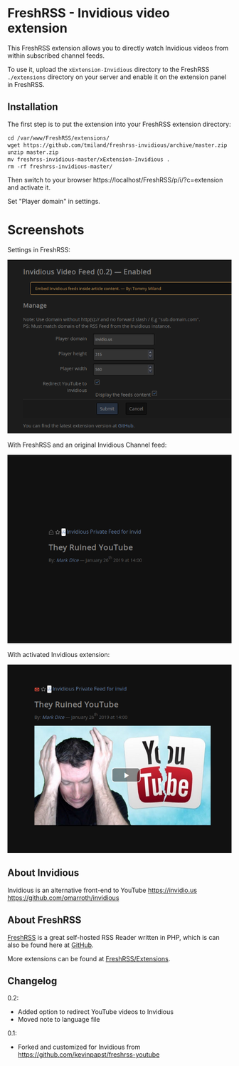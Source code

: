 # FreshRSS - Invidious video extension

This FreshRSS extension allows you to directly watch Invidious videos from within subscribed channel feeds.



To use it, upload the ```xExtension-Invidious``` directory to the FreshRSS `./extensions` directory on your server and enable it on the extension panel in FreshRSS.

## Installation

The first step is to put the extension into your FreshRSS extension directory:
```
cd /var/www/FreshRSS/extensions/
wget https://github.com/tmiland/freshrss-invidious/archive/master.zip
unzip master.zip
mv freshrss-invidious-master/xExtension-Invidious .
rm -rf freshrss-invidious-master/
```

Then switch to your browser https://localhost/FreshRSS/p/i/?c=extension and activate it.

Set "Player domain" in settings.

# Screenshots

Settings in FreshRSS:

![screenshot settings](https://raw.githubusercontent.com/tmiland/freshrss-invidious/master/settings.png?raw=true "Custom option to set the domain of your own instance, player height/width and option to redirect YouTube videos to Invidious")

With FreshRSS and an original Invidious Channel feed:

![screenshot before](https://raw.githubusercontent.com/tmiland/freshrss-invidious/master/example2.png?raw=true "Without this extension the video is not shown")

With activated Invidious extension:

![screenshot after](https://raw.githubusercontent.com/tmiland/freshrss-invidious/master/example.png?raw=true "After activationg the extension you can enjoy your video directly in the FreshRSS stream")

## About Invidious
Invidious is an alternative front-end to YouTube
https://invidio.us
https://github.com/omarroth/invidious

## About FreshRSS
[FreshRSS](https://freshrss.org/) is a great self-hosted RSS Reader written in PHP, which is can also be found here at [GitHub](https://github.com/FreshRSS/FreshRSS).

More extensions can be found at [FreshRSS/Extensions](https://github.com/FreshRSS/Extensions).

## Changelog

0.2:
* Added option to redirect YouTube videos to Invidious
* Moved note to language file

0.1:
* Forked and customized for Invidious from https://github.com/kevinpapst/freshrss-youtube
